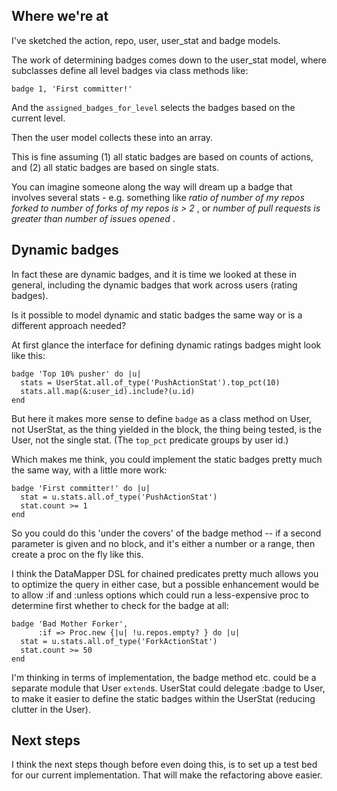 ## Where we're at

I've sketched the action, repo, user, user_stat and badge models.

The work of determining badges comes down to the user_stat model, where subclasses define all level badges via class methods like:

    badge 1, 'First committer!'
    
And the `assigned_badges_for_level` selects the badges based on the current level.

Then the user model collects these into an array.

This is fine assuming (1) all static badges are based on counts of actions, and (2) all static badges are based on single stats.

You can imagine someone along the way will dream up a badge that involves several stats - e.g. something like _ratio of number of my repos forked to number of forks of my repos is > 2_ , or  _number of pull requests is greater than number of issues opened_ .


## Dynamic badges

In fact these are dynamic badges, and it is time we looked at these in general, including the dynamic badges that work across users (rating badges).

Is it possible to model dynamic and static badges the same way or is a different approach needed?


At first glance the interface for defining dynamic ratings badges might look like this:

    badge 'Top 10% pusher' do |u| 
      stats = UserStat.all.of_type('PushActionStat').top_pct(10)
      stats.all.map(&:user_id).include?(u.id)
    end
    
But here it makes more sense to define `badge` as a class method on User, not UserStat, as the thing yielded in the block, the thing being tested, is the User, not the single stat.  (The `top_pct` predicate groups by user id.)

Which makes me think, you could implement the static badges pretty much the same way, with a little more work:

    badge 'First committer!' do |u|
      stat = u.stats.all.of_type('PushActionStat')
      stat.count >= 1
    end

So you could do this 'under the covers' of the badge method -- if a second parameter is given and no block, and it's either a number or a range, then create a proc on the fly like this.

I think the DataMapper DSL for chained predicates pretty much allows you to optimize the query in either case, but a possible enhancement would be to allow :if and :unless options which could run a less-expensive proc to determine first whether to check for the badge at all:

    badge 'Bad Mother Forker', 
          :if => Proc.new {|u| !u.repos.empty? } do |u|
      stat = u.stats.all.of_type('ForkActionStat')
      stat.count >= 50
    end

I'm thinking in terms of implementation, the badge method etc. could be a separate module that User `extend`s.  UserStat could delegate :badge to User, to make it easier to define the static badges within the UserStat (reducing clutter in the User).


## Next steps

I think the next steps though before even doing this, is to set up a test bed for our current implementation.  That will make the refactoring above easier.


